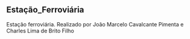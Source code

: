 ## Estação_Ferroviária
Estação ferroviária.
Realizado por João Marcelo Cavalcante Pimenta e Charles Lima de Brito Filho 